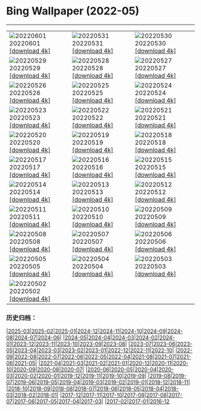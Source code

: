 # Bing Wallpaper (2022-05)
**************

<table><tr><td><img src="https://www.bing.com/th?id=OHR.ParrotDay_EN-CA4351957984_1920x1080.jpg" alt="20220601"> 20220601 <a href="https://www.bing.com/th?id=OHR.ParrotDay_EN-CA4351957984_UHD.jpg">[download 4k]</a></td><td><img src="https://www.bing.com/th?id=OHR.MountFryatt_EN-CA4918183412_1920x1080.jpg" alt="20220531"> 20220531 <a href="https://www.bing.com/th?id=OHR.MountFryatt_EN-CA4918183412_UHD.jpg">[download 4k]</a></td><td><img src="https://www.bing.com/th?id=OHR.GrizzlyRainforest_EN-CA8604389312_1920x1080.jpg" alt="20220530"> 20220530 <a href="https://www.bing.com/th?id=OHR.GrizzlyRainforest_EN-CA8604389312_UHD.jpg">[download 4k]</a></td></tr><tr><td><img src="https://www.bing.com/th?id=OHR.PurnululuNP_EN-CA3977255779_1920x1080.jpg" alt="20220529"> 20220529 <a href="https://www.bing.com/th?id=OHR.PurnululuNP_EN-CA3977255779_UHD.jpg">[download 4k]</a></td><td><img src="https://www.bing.com/th?id=OHR.MarinHeadlands_EN-CA2037980035_1920x1080.jpg" alt="20220528"> 20220528 <a href="https://www.bing.com/th?id=OHR.MarinHeadlands_EN-CA2037980035_UHD.jpg">[download 4k]</a></td><td><img src="https://www.bing.com/th?id=OHR.Monteverde_EN-CA1079549007_1920x1080.jpg" alt="20220527"> 20220527 <a href="https://www.bing.com/th?id=OHR.Monteverde_EN-CA1079549007_UHD.jpg">[download 4k]</a></td></tr><tr><td><img src="https://www.bing.com/th?id=OHR.Alhambra_EN-CA2527467089_1920x1080.jpg" alt="20220526"> 20220526 <a href="https://www.bing.com/th?id=OHR.Alhambra_EN-CA2527467089_UHD.jpg">[download 4k]</a></td><td><img src="https://www.bing.com/th?id=OHR.KornatiNP_EN-CA2176288354_1920x1080.jpg" alt="20220525"> 20220525 <a href="https://www.bing.com/th?id=OHR.KornatiNP_EN-CA2176288354_UHD.jpg">[download 4k]</a></td><td><img src="https://www.bing.com/th?id=OHR.RedBellied_EN-CA1930234626_1920x1080.jpg" alt="20220524"> 20220524 <a href="https://www.bing.com/th?id=OHR.RedBellied_EN-CA1930234626_UHD.jpg">[download 4k]</a></td></tr><tr><td><img src="https://www.bing.com/th?id=OHR.ZebraEgret_EN-CA1583825916_1920x1080.jpg" alt="20220523"> 20220523 <a href="https://www.bing.com/th?id=OHR.ZebraEgret_EN-CA1583825916_UHD.jpg">[download 4k]</a></td><td><img src="https://www.bing.com/th?id=OHR.AlbionFalls_EN-CA1144849283_1920x1080.jpg" alt="20220522"> 20220522 <a href="https://www.bing.com/th?id=OHR.AlbionFalls_EN-CA1144849283_UHD.jpg">[download 4k]</a></td><td><img src="https://www.bing.com/th?id=OHR.ApisMellifera_EN-CA4257638389_1920x1080.jpg" alt="20220521"> 20220521 <a href="https://www.bing.com/th?id=OHR.ApisMellifera_EN-CA4257638389_UHD.jpg">[download 4k]</a></td></tr><tr><td><img src="https://www.bing.com/th?id=OHR.GlassBridge_EN-CA2778800699_1920x1080.jpg" alt="20220520"> 20220520 <a href="https://www.bing.com/th?id=OHR.GlassBridge_EN-CA2778800699_UHD.jpg">[download 4k]</a></td><td><img src="https://www.bing.com/th?id=OHR.KansasPrairiefire_EN-CA2536680654_1920x1080.jpg" alt="20220519"> 20220519 <a href="https://www.bing.com/th?id=OHR.KansasPrairiefire_EN-CA2536680654_UHD.jpg">[download 4k]</a></td><td><img src="https://www.bing.com/th?id=OHR.SaltPondsMaras_EN-CA2425928159_1920x1080.jpg" alt="20220518"> 20220518 <a href="https://www.bing.com/th?id=OHR.SaltPondsMaras_EN-CA2425928159_UHD.jpg">[download 4k]</a></td></tr><tr><td><img src="https://www.bing.com/th?id=OHR.PawneeOwls_EN-CA2292652257_1920x1080.jpg" alt="20220517"> 20220517 <a href="https://www.bing.com/th?id=OHR.PawneeOwls_EN-CA2292652257_UHD.jpg">[download 4k]</a></td><td><img src="https://www.bing.com/th?id=OHR.BerninaBloodMoon_EN-CA2128705099_1920x1080.jpg" alt="20220516"> 20220516 <a href="https://www.bing.com/th?id=OHR.BerninaBloodMoon_EN-CA2128705099_UHD.jpg">[download 4k]</a></td><td><img src="https://www.bing.com/th?id=OHR.WindmillDay_EN-CA1983927942_1920x1080.jpg" alt="20220515"> 20220515 <a href="https://www.bing.com/th?id=OHR.WindmillDay_EN-CA1983927942_UHD.jpg">[download 4k]</a></td></tr><tr><td><img src="https://www.bing.com/th?id=OHR.OttawaTulip_EN-CA3006187835_1920x1080.jpg" alt="20220514"> 20220514 <a href="https://www.bing.com/th?id=OHR.OttawaTulip_EN-CA3006187835_UHD.jpg">[download 4k]</a></td><td><img src="https://www.bing.com/th?id=OHR.RedCross_EN-CA4283394122_1920x1080.jpg" alt="20220513"> 20220513 <a href="https://www.bing.com/th?id=OHR.RedCross_EN-CA4283394122_UHD.jpg">[download 4k]</a></td><td><img src="https://www.bing.com/th?id=OHR.OiaVillage_EN-CA1399466493_1920x1080.jpg" alt="20220512"> 20220512 <a href="https://www.bing.com/th?id=OHR.OiaVillage_EN-CA1399466493_UHD.jpg">[download 4k]</a></td></tr><tr><td><img src="https://www.bing.com/th?id=OHR.GrosMorneNP_EN-CA8781197737_1920x1080.jpg" alt="20220511"> 20220511 <a href="https://www.bing.com/th?id=OHR.GrosMorneNP_EN-CA8781197737_UHD.jpg">[download 4k]</a></td><td><img src="https://www.bing.com/th?id=OHR.GoremeNationalPark_EN-CA0956304763_1920x1080.jpg" alt="20220510"> 20220510 <a href="https://www.bing.com/th?id=OHR.GoremeNationalPark_EN-CA0956304763_UHD.jpg">[download 4k]</a></td><td><img src="https://www.bing.com/th?id=OHR.MomJoey_EN-CA0820075527_1920x1080.jpg" alt="20220509"> 20220509 <a href="https://www.bing.com/th?id=OHR.MomJoey_EN-CA0820075527_UHD.jpg">[download 4k]</a></td></tr><tr><td><img src="https://www.bing.com/th?id=OHR.SwedishAntenna_EN-CA3791848485_1920x1080.jpg" alt="20220508"> 20220508 <a href="https://www.bing.com/th?id=OHR.SwedishAntenna_EN-CA3791848485_UHD.jpg">[download 4k]</a></td><td><img src="https://www.bing.com/th?id=OHR.HertfordshireBluebells_EN-CA9966173952_1920x1080.jpg" alt="20220507"> 20220507 <a href="https://www.bing.com/th?id=OHR.HertfordshireBluebells_EN-CA9966173952_UHD.jpg">[download 4k]</a></td><td><img src="https://www.bing.com/th?id=OHR.JaliscoAgave_EN-CA9206216705_1920x1080.jpg" alt="20220506"> 20220506 <a href="https://www.bing.com/th?id=OHR.JaliscoAgave_EN-CA9206216705_UHD.jpg">[download 4k]</a></td></tr><tr><td><img src="https://www.bing.com/th?id=OHR.WadiRum_EN-CA0158371017_1920x1080.jpg" alt="20220505"> 20220505 <a href="https://www.bing.com/th?id=OHR.WadiRum_EN-CA0158371017_UHD.jpg">[download 4k]</a></td><td><img src="https://www.bing.com/th?id=OHR.DuckHen_EN-CA4570032309_1920x1080.jpg" alt="20220504"> 20220504 <a href="https://www.bing.com/th?id=OHR.DuckHen_EN-CA4570032309_UHD.jpg">[download 4k]</a></td><td><img src="https://www.bing.com/th?id=OHR.TravertineTurkey_EN-CA9783593718_1920x1080.jpg" alt="20220503"> 20220503 <a href="https://www.bing.com/th?id=OHR.TravertineTurkey_EN-CA9783593718_UHD.jpg">[download 4k]</a></td></tr><tr><td><img src="https://www.bing.com/th?id=OHR.VanBlooms_EN-CA0754129800_1920x1080.jpg" alt="20220502"> 20220502 <a href="https://www.bing.com/th?id=OHR.VanBlooms_EN-CA0754129800_UHD.jpg">[download 4k]</a></td><td></td><td></td></tr></table>

### 历史归档：

|[2025-03](/../2025-03/2025-03.md)|[2025-02](/../2025-02/2025-02.md)|[2025-01](/../2025-01/2025-01.md)|[2024-12](/../2024-12/2024-12.md)|[2024-11](/../2024-11/2024-11.md)|[2024-10](/../2024-10/2024-10.md)|[2024-09](/../2024-09/2024-09.md)|[2024-08](/../2024-08/2024-08.md)|[2024-07](/../2024-07/2024-07.md)|[2024-06](/../2024-06/2024-06.md)|
|[2024-05](/../2024-05/2024-05.md)|[2024-04](/../2024-04/2024-04.md)|[2024-03](/../2024-03/2024-03.md)|[2024-02](/../2024-02/2024-02.md)|[2024-01](/../2024-01/2024-01.md)|[2023-12](/../2023-12/2023-12.md)|[2023-11](/../2023-11/2023-11.md)|[2023-10](/../2023-10/2023-10.md)|[2023-09](/../2023-09/2023-09.md)|[2023-08](/../2023-08/2023-08.md)|
|[2023-07](/../2023-07/2023-07.md)|[2023-06](/../2023-06/2023-06.md)|[2023-05](/../2023-05/2023-05.md)|[2023-04](/../2023-04/2023-04.md)|[2023-03](/../2023-03/2023-03.md)|[2023-02](/../2023-02/2023-02.md)|[2023-01](/../2023-01/2023-01.md)|[2022-12](/../2022-12/2022-12.md)|[2022-11](/../2022-11/2022-11.md)|[2022-10](/../2022-10/2022-10.md)|
|[2022-09](/../2022-09/2022-09.md)|[2022-08](/../2022-08/2022-08.md)|[2022-07](/../2022-07/2022-07.md)|[2022-06](/../2022-06/2022-06.md)|[2022-05](/2022-05.md)|[2022-04](/../2022-04/2022-04.md)|[2021-08](/../2021-08/2021-08.md)|[2021-07](/../2021-07/2021-07.md)|[2021-06](/../2021-06/2021-06.md)|[2021-05](/../2021-05/2021-05.md)|
|[2021-04](/../2021-04/2021-04.md)|[2021-03](/../2021-03/2021-03.md)|[2021-02](/../2021-02/2021-02.md)|[2021-01](/../2021-01/2021-01.md)|[2020-12](/../2020-12/2020-12.md)|[2020-11](/../2020-11/2020-11.md)|[2020-10](/../2020-10/2020-10.md)|[2020-09](/../2020-09/2020-09.md)|[2020-08](/../2020-08/2020-08.md)|[2020-07](/../2020-07/2020-07.md)|
|[2020-06](/../2020-06/2020-06.md)|[2020-05](/../2020-05/2020-05.md)|[2020-04](/../2020-04/2020-04.md)|[2020-03](/../2020-03/2020-03.md)|[2020-02](/../2020-02/2020-02.md)|[2020-01](/../2020-01/2020-01.md)|[2019-12](/../2019-12/2019-12.md)|[2019-11](/../2019-11/2019-11.md)|[2019-10](/../2019-10/2019-10.md)|[2019-09](/../2019-09/2019-09.md)|
|[2019-08](/../2019-08/2019-08.md)|[2019-07](/../2019-07/2019-07.md)|[2019-06](/../2019-06/2019-06.md)|[2019-05](/../2019-05/2019-05.md)|[2019-04](/../2019-04/2019-04.md)|[2019-03](/../2019-03/2019-03.md)|[2019-02](/../2019-02/2019-02.md)|[2019-01](/../2019-01/2019-01.md)|[2018-12](/../2018-12/2018-12.md)|[2018-11](/../2018-11/2018-11.md)|
|[2018-10](/../2018-10/2018-10.md)|[2018-09](/../2018-09/2018-09.md)|[2018-08](/../2018-08/2018-08.md)|[2018-07](/../2018-07/2018-07.md)|[2018-06](/../2018-06/2018-06.md)|[2018-05](/../2018-05/2018-05.md)|[2018-04](/../2018-04/2018-04.md)|[2018-03](/../2018-03/2018-03.md)|[2018-02](/../2018-02/2018-02.md)|[2018-01](/../2018-01/2018-01.md)|
|[2017-12](/../2017-12/2017-12.md)|[2017-11](/../2017-11/2017-11.md)|[2017-10](/../2017-10/2017-10.md)|[2017-09](/../2017-09/2017-09.md)|[2017-08](/../2017-08/2017-08.md)|[2017-07](/../2017-07/2017-07.md)|[2017-06](/../2017-06/2017-06.md)|[2017-05](/../2017-05/2017-05.md)|[2017-04](/../2017-04/2017-04.md)|[2017-03](/../2017-03/2017-03.md)|
|[2017-02](/../2017-02/2017-02.md)|[2017-01](/../2017-01/2017-01.md)|[2016-12](/../2016-12/2016-12.md)